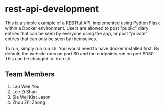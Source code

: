 # rest-api-development

This is a simple example of a RESTful API, implemented using Python Flask within a Docker environment. Users are allowed to post "public" diary entries that can be seen by everyone using the app, or post "private" entries that can only be seen by themselves.

To run, simply run run.sh. You would need to have docker installed first. By default, the website runs on port 80 and the endpoints run on port 8080. This can be changed in ./run.sh




## Team Members

1. Lau Wee You
2. Lee Zi Shan
3. Sia Wei Kiat Jason
4. Zhou Zhi Zhong

